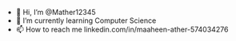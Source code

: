 - 👋 Hi, I’m @Mather12345
- 🌱 I’m currently learning Computer Science
- 📫 How to reach me linkedin.com/in/maaheen-ather-574034276

<!---
Mather12345/Mather12345 is a ✨ special ✨ repository because its `README.md` (this file) appears on your GitHub profile.
You can click the Preview link to take a look at your changes.
--->
